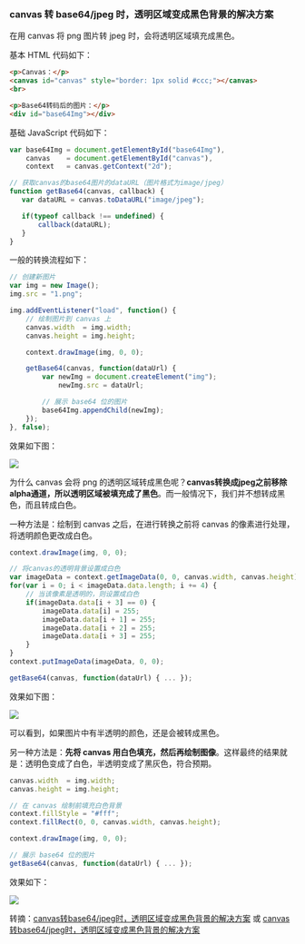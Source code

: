 ### canvas 转 base64/jpeg 时，透明区域变成黑色背景的解决方案
在用 canvas 将 png 图片转 jpeg 时，会将透明区域填充成黑色。

基本 HTML 代码如下：

```html
<p>Canvas：</p>
<canvas id="canvas" style="border: 1px solid #ccc;"></canvas>
<br>

<p>Base64转码后的图片：</p>
<div id="base64Img"></div>
```

基础 JavaScript 代码如下：

```javascript
var base64Img = document.getElementById("base64Img"),
    canvas    = document.getElementById("canvas"),
    context   = canvas.getContext("2d");

// 获取canvas的base64图片的dataURL（图片格式为image/jpeg）
function getBase64(canvas, callback) {
   var dataURL = canvas.toDataURL("image/jpeg");

   if(typeof callback !== undefined) {
       callback(dataURL);
   }
}
```

一般的转换流程如下：

```javascript
// 创建新图片
var img = new Image();
img.src = "1.png";

img.addEventListener("load", function() {
    // 绘制图片到 canvas 上
    canvas.width  = img.width;
    canvas.height = img.height;

    context.drawImage(img, 0, 0);

    getBase64(canvas, function(dataUrl) {
        var newImg = document.createElement("img");
            newImg.src = dataUrl;

        // 展示 base64 位的图片
        base64Img.appendChild(newImg);
    });
}, false);
```

效果如下图：

![](http://7xkt52.com1.z0.glb.clouddn.com/markdown/1476249945069.png)

为什么 canvas 会将 png 的透明区域转成黑色呢？**canvas转换成jpeg之前移除alpha通道，所以透明区域被填充成了黑色**。而一般情况下，我们并不想转成黑色，而且转成白色。

一种方法是：绘制到 canvas 之后，在进行转换之前将 canvas 的像素进行处理，将透明颜色更改成白色。

```javascript
context.drawImage(img, 0, 0);

// 将canvas的透明背景设置成白色
var imageData = context.getImageData(0, 0, canvas.width, canvas.height);
for(var i = 0; i < imageData.data.length; i += 4) {
    // 当该像素是透明的，则设置成白色
    if(imageData.data[i + 3] == 0) {
        imageData.data[i] = 255;
        imageData.data[i + 1] = 255;
        imageData.data[i + 2] = 255;
        imageData.data[i + 3] = 255; 
    }
}
context.putImageData(imageData, 0, 0);

getBase64(canvas, function(dataUrl) { ... });
```

效果如下图：

![](http://7xkt52.com1.z0.glb.clouddn.com/markdown/1476250274091.png)

可以看到，如果图片中有半透明的颜色，还是会被转成黑色。

另一种方法是：**先将 canvas 用白色填充，然后再绘制图像**。这样最终的结果就是：透明色变成了白色，半透明变成了黑灰色，符合预期。

```javascript
canvas.width  = img.width;
canvas.height = img.height;

// 在 canvas 绘制前填充白色背景
context.fillStyle = "#fff";
context.fillRect(0, 0, canvas.width, canvas.height);

context.drawImage(img, 0, 0);

// 展示 base64 位的图片
getBase64(canvas, function(dataUrl) { ... });
```

效果如下：

![](http://7xkt52.com1.z0.glb.clouddn.com/markdown/1476250746267.png)

转摘：[canvas转base64/jpeg时，透明区域变成黑色背景的解决方案](http://www.dengzhr.com/frontend/html/1096) 或 [canvas转base64/jpeg时，透明区域变成黑色背景的解决方案](http://www.tuicool.com/articles/iaUzUrv)


